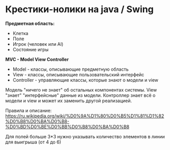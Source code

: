 Крестики-нолики на java / Swing
===============================

**Предметная область:**
* Клетка
* Поле
* Игрок (человек или AI)
* Состояние игры

**MVC - Model View Controller**
* Model - классы, описывающие предметную область
* View - классы, описывающие пользовательский интерфейс 
* Controller - управляющие классы, которые знают о модели и view

Модель "ничего не знает" об остальных компонентах системы.
View "знает" "интерфейсные" данные из модели.
Контроллер знает всё о модели и view и может их заменить другой реализацией.

Правила и описание:
https://ru.wikipedia.org/wiki/%D0%9A%D1%80%D0%B5%D1%81%D1%82%D0%B8%D0%BA%D0%B8-%D0%BD%D0%BE%D0%BB%D0%B8%D0%BA%D0%B8

Для полей больше 3*3 нужно указывать количество элементов в линии для выигрыша (от 4 до 6)
